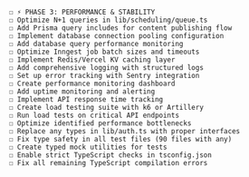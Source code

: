      ☐ ⚡ PHASE 3: PERFORMANCE & STABILITY
     ☐ Optimize N+1 queries in lib/scheduling/queue.ts
     ☐ Add Prisma query includes for content publishing flow
     ☐ Implement database connection pooling configuration
     ☐ Add database query performance monitoring
     ☐ Optimize Inngest job batch sizes and timeouts
     ☐ Implement Redis/Vercel KV caching layer
     ☐ Add comprehensive logging with structured logs
     ☐ Set up error tracking with Sentry integration
     ☐ Create performance monitoring dashboard
     ☐ Add uptime monitoring and alerting
     ☐ Implement API response time tracking
     ☐ Create load testing suite with k6 or Artillery
     ☐ Run load tests on critical API endpoints
     ☐ Optimize identified performance bottlenecks
     ☐ Replace any types in lib/auth.ts with proper interfaces
     ☐ Fix type safety in all test files (90 files with any)
     ☐ Create typed mock utilities for tests
     ☐ Enable strict TypeScript checks in tsconfig.json
     ☐ Fix all remaining TypeScript compilation errors